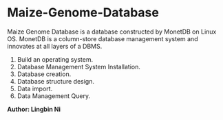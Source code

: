 # Maize-Genome-Database
Maize Genome Database is a database constructed by MonetDB on Linux OS. MonetDB is a column-store database management system and innovates at all layers of a DBMS.
1. Build an operating system.
2. Database Management System Installation.
3. Database creation.
4. Database structure design.
5. Data import.
6. Data Management Query.

**Author: Lingbin Ni**
